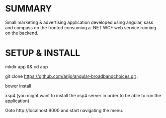 # SUMMARY

Small marketing & advertising application developed using angular, sass and compass on the fronted 
consuming a .NET WCF web service running on the backend.

# SETUP & INSTALL

mkdir app && cd app

git clone https://github.com/arijo/angular-broadbandchoices.git .

bower install

xsp4 (you might want to install the xsp4 server in order to be able to run the application)

Goto http://localhost:9000 and start navigating the menu. 
